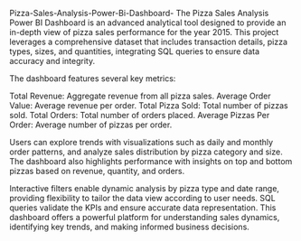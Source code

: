 Pizza-Sales-Analysis-Power-Bi-Dashboard-
The Pizza Sales Analysis Power BI Dashboard is an advanced analytical tool designed to provide an in-depth view of pizza sales performance for the year 2015. This project leverages a comprehensive dataset that includes transaction details, pizza types, sizes, and quantities, integrating SQL queries to ensure data accuracy and integrity.

The dashboard features several key metrics:

Total Revenue: Aggregate revenue from all pizza sales. Average Order Value: Average revenue per order. Total Pizza Sold: Total number of pizzas sold. Total Orders: Total number of orders placed. Average Pizzas Per Order: Average number of pizzas per order.

Users can explore trends with visualizations such as daily and monthly order patterns, and analyze sales distribution by pizza category and size. The dashboard also highlights performance with insights on top and bottom pizzas based on revenue, quantity, and orders.

Interactive filters enable dynamic analysis by pizza type and date range, providing flexibility to tailor the data view according to user needs. SQL queries validate the KPIs and ensure accurate data representation. This dashboard offers a powerful platform for understanding sales dynamics, identifying key trends, and making informed business decisions.
